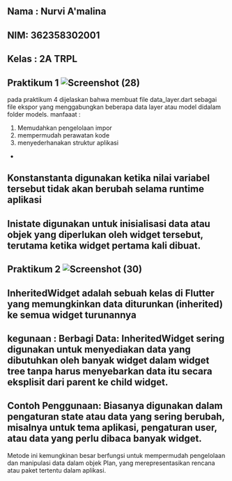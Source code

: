 Nama : Nurvi A'malina 
-
NIM: 362358302001
-
Kelas : 2A TRPL
-

Praktikum 1
![Screenshot (28)](https://github.com/user-attachments/assets/8523d01b-1195-4f19-838b-495bf2fa9dd2)
-
pada praktikum 4 dijelaskan bahwa membuat file data_layer.dart sebagai file ekspor yang menggabungkan beberapa data layer atau model didalam folder models.
manfaaat :
1. Memudahkan pengelolaan impor
2. mempermudah perawatan kode
3. menyederhanakan struktur aplikasi
-
Konstanstanta digunakan ketika nilai variabel tersebut tidak akan berubah selama runtime aplikasi
-
Inistate digunakan untuk inisialisasi data atau objek yang diperlukan oleh widget tersebut, terutama ketika widget pertama kali dibuat.
-
Praktikum 2
![Screenshot (30)](https://github.com/user-attachments/assets/4c2c7924-f3f7-4c74-a373-42416542e258)
-
InheritedWidget adalah sebuah kelas di Flutter yang memungkinkan data diturunkan (inherited) ke semua widget turunannya
-
kegunaan :
Berbagi Data: InheritedWidget sering digunakan untuk menyediakan data yang dibutuhkan oleh banyak widget dalam widget tree tanpa harus menyebarkan data itu secara eksplisit dari parent ke child widget.
-
Contoh Penggunaan: Biasanya digunakan dalam pengaturan state atau data yang sering berubah, misalnya untuk tema aplikasi, pengaturan user, atau data yang perlu dibaca banyak widget.
-
 Metode ini kemungkinan besar berfungsi untuk mempermudah pengelolaan dan manipulasi data dalam objek Plan, yang merepresentasikan rencana atau paket tertentu dalam aplikasi.
